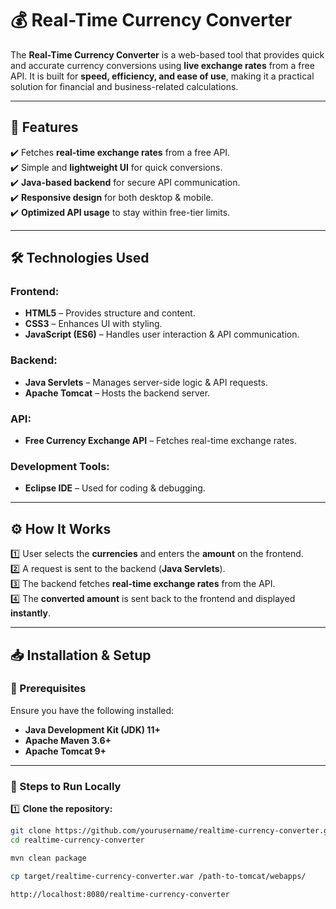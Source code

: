 # 💰 Real-Time Currency Converter

The **Real-Time Currency Converter** is a web-based tool that provides quick and accurate currency conversions using **live exchange rates** from a free API. It is built for **speed, efficiency, and ease of use**, making it a practical solution for financial and business-related calculations.

---

## 🚀 Features

✔️ Fetches **real-time exchange rates** from a free API.  
✔️ Simple and **lightweight UI** for quick conversions.  
✔️ **Java-based backend** for secure API communication.  
✔️ **Responsive design** for both desktop & mobile.  
✔️ **Optimized API usage** to stay within free-tier limits.  

---

## 🛠️ Technologies Used

### **Frontend:**
- **HTML5** – Provides structure and content.
- **CSS3** – Enhances UI with styling.
- **JavaScript (ES6)** – Handles user interaction & API communication.

### **Backend:**
- **Java Servlets** – Manages server-side logic & API requests.
- **Apache Tomcat** – Hosts the backend server.

### **API:**
- **Free Currency Exchange API** – Fetches real-time exchange rates.

### **Development Tools:**
- **Eclipse IDE** – Used for coding & debugging.

---

## ⚙️ How It Works

1️⃣ User selects the **currencies** and enters the **amount** on the frontend.  
2️⃣ A request is sent to the backend (**Java Servlets**).  
3️⃣ The backend fetches **real-time exchange rates** from the API.  
4️⃣ The **converted amount** is sent back to the frontend and displayed **instantly**.  

---

## 📥 Installation & Setup

### **🔹 Prerequisites**
Ensure you have the following installed:

- **Java Development Kit (JDK) 11+**
- **Apache Maven 3.6+**
- **Apache Tomcat 9+**

---

### **🔹 Steps to Run Locally**

1️⃣ **Clone the repository:**
```sh
git clone https://github.com/yourusername/realtime-currency-converter.git
cd realtime-currency-converter

mvn clean package

cp target/realtime-currency-converter.war /path-to-tomcat/webapps/

http://localhost:8080/realtime-currency-converter
